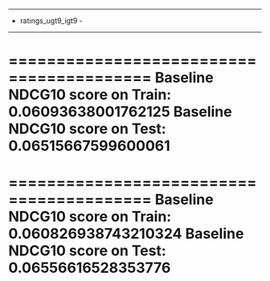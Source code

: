 ---------------------
- ratings_ugt9_igt9 -
---------------------
=========================================
Baseline NDCG10 score on Train: 0.06093638001762125
Baseline NDCG10 score on Test: 0.06515667599600061
=========================================
=========================================
Baseline NDCG10 score on Train: 0.060826938743210324
Baseline NDCG10 score on Test: 0.06556616528353776
=========================================

